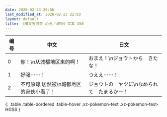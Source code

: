 ```yaml
---
date: 2020-02-23 20:56
last_modified_at: 2020-02-23 22:03
layout: default
title: 《精灵宝可梦 心金／魂银》文本 350
---
```

| 编号 | 中文 | 日文 |
| ---- | ---- | ---- |
| 0 | 你！\n从城都地区来的啊！ | おまえ！\nジョウトから　きたな！ |
| 1 | 好强⋯⋯！ | つええ⋯⋯！ |
| 2 | 不可原谅,居然被\n城都地区的家伙小看了！ | ジョウトの　ヤツに\nなめられて　たまるか－！ |
{: .table .table-bordered .table-hover .xz-pokemon-text .xz-pokemon-text-HGSS }